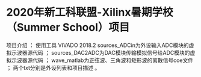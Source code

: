 # 2020年新工科联盟-Xilinx暑期学校（Summer School）项目
项目介绍  ： 
 使用工具 VIVADO 2018.2
 sources_ADCin为外设输入ADC模块的虚拟示波器源代码 ；
 sources_DAC2ADC为DAC模块传输模拟信号给ADC模块的虚拟示波器源代码 ；
 wave_matlab为正弦波、三角波和矩形波的离散信号coe文件 ；
 两个txt分别是外设列表和项目描述 。
